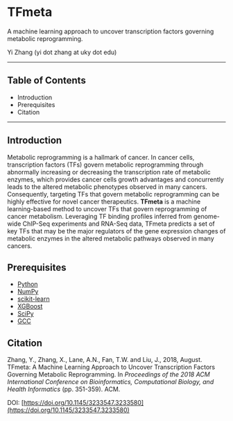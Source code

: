# TFmeta
A machine learning approach to uncover transcription factors governing metabolic reprogramming.

Yi Zhang (yi dot zhang at uky dot edu)

***
## Table of Contents
* Introduction
* Prerequisites
* Citation
***

## Introduction
Metabolic reprogramming is a hallmark of cancer. In cancer cells, transcription factors (TFs) govern metabolic reprogramming through abnormally increasing or decreasing the transcription rate of metabolic enzymes, which provides cancer cells growth advantages and concurrently leads to the altered metabolic phenotypes observed in many cancers. Consequently, targeting TFs that govern metabolic reprogramming can be highly effective for novel cancer therapeutics. **TFmeta** is a machine learning-based method to uncover TFs that govern reprogramming of cancer metabolism. Leveraging TF binding profiles inferred from genome-wide ChIP-Seq experiments and RNA-Seq data, TFmeta predicts a set of key TFs that may be the major regulators of the gene expression changes of metabolic enzymes in the altered metabolic pathways observed in many cancers.

## Prerequisites
* [Python](https://www.python.org/)
* [NumPy](http://www.numpy.org/)
* [scikit-learn](http://scikit-learn.org/stable/)
* [XGBoost](https://xgboost.readthedocs.io/en/latest/)
* [SciPy](https://www.scipy.org/)
* [GCC](https://gcc.gnu.org/)

## Citation
Zhang, Y., Zhang, X., Lane, A.N., Fan, T.W. and Liu, J., 2018, August. TFmeta: A Machine Learning Approach to Uncover Transcription Factors Governing Metabolic Reprogramming. In *Proceedings of the 2018 ACM International Conference on Bioinformatics, Computational Biology, and Health Informatics* (pp. 351-359). ACM.

DOI: [https://doi.org/10.1145/3233547.3233580](https://doi.org/10.1145/3233547.3233580)

